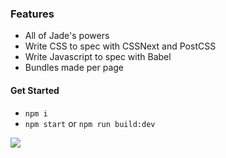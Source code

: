 ### Features
- All of Jade's powers
- Write CSS to spec with CSSNext and PostCSS
- Write Javascript to spec with Babel
- Bundles made per page

#### Get Started
- `npm i`
- `npm start` or `npm run build:dev`

<img src="https://www.dropbox.com/s/vvqb626x2luxzwm/seed-wp4.png?raw=1"/>
